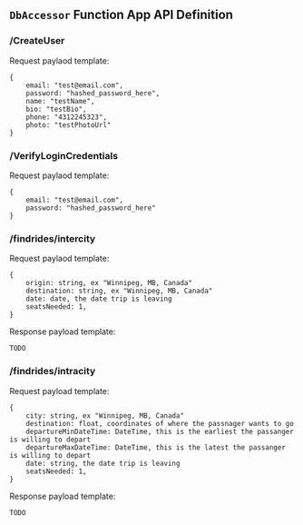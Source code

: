 ## `DbAccessor` Function App API Definition

### /CreateUser
Request paylaod template:
```
{
    email: "test@email.com",
    password: "hashed_password_here",
    name: "testName",
    bio: "testBio",
    phone: "4312245323",
    photo: "testPhotoUrl"
}
```

### /VerifyLoginCredentials
Request paylaod template:
```
{
    email: "test@email.com",
    password: "hashed_password_here"
}
```

### /findrides/intercity
Request paylaod template:
```
{
    origin: string, ex "Winnipeg, MB, Canada"
    destination: string, ex "Winnipeg, MB, Canada"
    date: date, the date trip is leaving
    seatsNeeded: 1,
}
```

Response payload template:
```
TODO
```

### /findrides/intracity
Request payload template:
```
{
    city: string, ex "Winnipeg, MB, Canada"
    destination: float, coordinates of where the passnager wants to go
    departureMinDateTime: DateTime, this is the earliest the passanger is willing to depart
    departureMaxDateTime: DateTime, this is the latest the passanger is willing to depart
    date: string, the date trip is leaving
    seatsNeeded: 1,
}
```

Response payload template:
```
TODO
```
